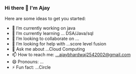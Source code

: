 ### Hi there 👋 I'm Ajay

Here are some ideas to get you started:

- 🔭 I’m currently working on java
- 🌱 I’m currently learning ... DSA/Java/sql
- 👯 I’m looking to collaborate on ...
- 🤔 I’m looking for help with ...score level fusion 
- 💬 Ask me about ...Cloud Computing
- 📫 How to reach me: ...ajaybhardwaj2542002@gmail.com
- 😄 Pronouns: ...
- ⚡ Fun fact: ...Circle

